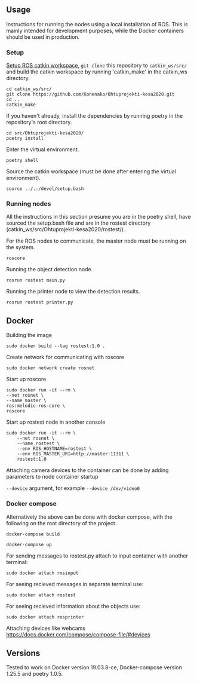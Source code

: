 ## Usage

Instructions for running the nodes using a local installation of ROS. This is mainly intended for development purposes, while the Docker containers should be used in production.

### Setup

[Setup ROS catkin workspace](https://wiki.ros.org/catkin/Tutorials/create_a_workspace), `git clone` this repository to `catkin_ws/src/` and build the catkin workspace by running 'catkin_make' in the catkin_ws directory.
```
cd catkin_ws/src/
git clone https://github.com/Konenako/Ohtuprojekti-kesa2020.git
cd ..
catkin_make
```

If you haven't already, install the dependencies by running poetry in the repository's root directory.
```
cd src/Ohtuprojekti-kesa2020/
poetry install
```

Enter the virtual environment.
```
poetry shell
```

Source the catkin workspace (must be done after entering the virtual environment).
```
source ../../devel/setup.bash
```

### Running nodes

All the instructions in this section presume you are in the poetry shell, have sourced the setup.bash file and are in the rostest directory (catkin_ws/src/Ohtuprojekti-kesa2020/rostest/).


For the ROS nodes to communicate, the master node must be running on the system.

```
roscore
```

Running the object detection node.
```
rosrun rostest main.py
```

Running the printer node to view the detection results.
```
rosrun rostest printer.py
```


## Docker

Building the image

`sudo docker build --tag rostest:1.0 .`

Create network for communicating with roscore

`sudo docker network create rosnet`

Start up roscore
```
sudo docker run -it --rm \
--net rosnet \
--name master \
ros:melodic-ros-core \
roscore
```
Start up rostest node in another console
```
sudo docker run -it --rm \
    --net rosnet \
    --name rostest \
    --env ROS_HOSTNAME=rostest \
    --env ROS_MASTER_URI=http://master:11311 \
    rostest:1.0
```
Attaching camera devices to the container can be done by adding parameters to node container startup

`--device` argument, for example `--device /dev/video0`

### Docker compose

Alternatively the above can be done with docker compose, with the following on the root directory of the project.

`docker-compose build`

`docker-compose up`

For sending messages to rostest.py attach to input container with another terminal:

`sudo docker attach rosinput`

For seeing recieved messages in separate terminal use:

`sudo docker attach rostest`

For seeing recieved information about the objects use:

`sudo docker attach rosprinter`


Attaching devices like webcams
https://docs.docker.com/compose/compose-file/#devices

## Versions

Tested to work on Docker version 19.03.8-ce, Docker-compose version 1.25.5 and poetry 1.0.5.
